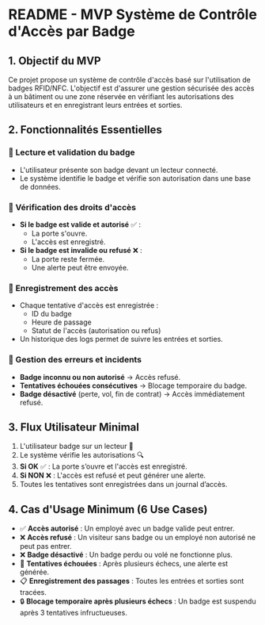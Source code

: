 # README - MVP Système de Contrôle d'Accès par Badge

## 1. Objectif du MVP
Ce projet propose un système de contrôle d'accès basé sur l'utilisation de badges RFID/NFC. L'objectif est d'assurer une gestion sécurisée des accès à un bâtiment ou une zone réservée en vérifiant les autorisations des utilisateurs et en enregistrant leurs entrées et sorties.

## 2. Fonctionnalités Essentielles

### 🔹 Lecture et validation du badge
- L'utilisateur présente son badge devant un lecteur connecté.
- Le système identifie le badge et vérifie son autorisation dans une base de données.

### 🔹 Vérification des droits d'accès
- **Si le badge est valide et autorisé** ✅ :
  - La porte s'ouvre.
  - L'accès est enregistré.
- **Si le badge est invalide ou refusé** ❌ :
  - La porte reste fermée.
  - Une alerte peut être envoyée.

### 🔹 Enregistrement des accès
- Chaque tentative d'accès est enregistrée :
  - ID du badge
  - Heure de passage
  - Statut de l'accès (autorisation ou refus)
- Un historique des logs permet de suivre les entrées et sorties.

### 🔹 Gestion des erreurs et incidents
- **Badge inconnu ou non autorisé** → Accès refusé.
- **Tentatives échouées consécutives** → Blocage temporaire du badge.
- **Badge désactivé** (perte, vol, fin de contrat) → Accès immédiatement refusé.

## 3. Flux Utilisateur Minimal
1. L'utilisateur badge sur un lecteur 📍
2. Le système vérifie les autorisations 🔍
3. **Si OK** ✅ : La porte s’ouvre et l'accès est enregistré.
4. **Si NON** ❌ : L'accès est refusé et peut générer une alerte.
5. Toutes les tentatives sont enregistrées dans un journal d’accès.

## 4. Cas d'Usage Minimum (6 Use Cases)
- ✅ **Accès autorisé** : Un employé avec un badge valide peut entrer.
- ❌ **Accès refusé** : Un visiteur sans badge ou un employé non autorisé ne peut pas entrer.
- ❌ **Badge désactivé** : Un badge perdu ou volé ne fonctionne plus.
- 🚨 **Tentatives échouées** : Après plusieurs échecs, une alerte est générée.
- 📋 **Enregistrement des passages** : Toutes les entrées et sorties sont tracées.
- 🔒 **Blocage temporaire après plusieurs échecs** : Un badge est suspendu après 3 tentatives infructueuses.

